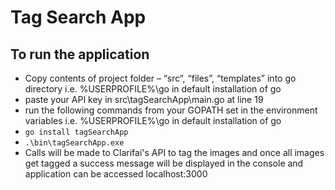 # Tag Search App

## To run the application

* Copy contents of project folder – “src”, “files”, “templates” into go directory i.e. %USERPROFILE%\go in default installation of go
* paste your API key in src\tagSearchApp\main.go at line 19
* run the following commands from your GOPATH set in the environment variables i.e. %USERPROFILE%\go in default installation of go
 * `go install tagSearchApp`
 * `.\bin\tagSearchApp.exe`
* Calls will be made to Clarifai's API to tag the images and once all images get tagged a success message will be displayed in the console and application can be accessed localhost:3000


